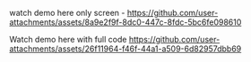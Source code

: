 watch demo here only screen - 
https://github.com/user-attachments/assets/8a9e2f9f-8dc0-447c-8fdc-5bc6fe098610

Watch demo here with full code
https://github.com/user-attachments/assets/26f11964-f46f-44a1-a509-6d82957dbb69


